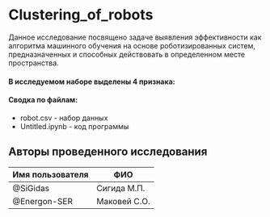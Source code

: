 # Clustering_of_robots

Данное исследование посвящено задаче выявления эффективности как алгоритма машинного обучения на основе 
роботизированных систем, предназначенных и способных действовать в определенном месте пространства.


#### В исследуемом наборе выделены 4 признака:


#### Сводка по файлам:
- robot.csv - набор данных
- Untitled.ipynb - код программы

## Авторы проведенного исследования

| Имя пользователя | ФИО                      |
|------------------|--------------------------|
| @SiGidas         | Сигида М.П.              |
| @Energon-SER     | Маковей С.О.             |
